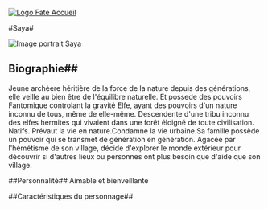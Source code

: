 [![Logo Fate Accueil](../img/power_fate.PNG)](../index.html)

#Saya#

![Image portrait Saya](../img/saya.jpg)

## Biographie##
 Jeune archèere héritière de la force de la nature depuis des générations, elle veille au bien être de l'équilibre naturelle. Et possede des pouvoirs Fantomique controlant la gravité
 Elfe, ayant des pouvoirs d'un nature inconnu de tous, même de elle-même. Descendente d'une tribu inconnu des elfes hermites qui vivaient dans une forêt éloigné de toute civilisation. Natifs. Prévaut la vie en nature.Condamne la vie urbaine.Sa famille possède un pouvoir qui se transmet de génération en génération. Agacée par l'hémétisme de son village, décide d'explorer le monde extérieur pour découvrir si d'autres lieux ou personnes ont plus besoin que d'aide que son village.

##Personnalité##
 Aimable et bienveillante

##Caractéristiques du personnage##